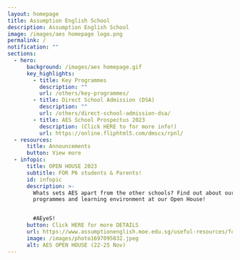 ```yaml
---
layout: homepage
title: Assumption English School
description: Assumption English School
image: /images/aes homepage logo.png
permalink: /
notification: ""
sections:
  - hero:
      background: /images/aes homepage.gif
      key_highlights:
        - title: Key Programmes
          description: ""
          url: /others/key-programmes/
        - title: Direct School Admission (DSA)
          description: ""
          url: /others/direct-school-admission-dsa/
        - title: AES School Prospectus 2023
          description: (Click HERE to for more info!)
          url: https://online.fliphtml5.com/dmscx/rpnl/
  - resources:
      title: Announcements
      button: View more
  - infopic:
      title: OPEN HOUSE 2023
      subtitle: FOR P6 students & Parents!
      id: infopic
      description: >-
        Whats sets AES apart from the other schools? Find out about our school
        programmes and learning environment at our Open House! 


        #AEyeS!
      button: Click HERE for more DETAILS
      url: https://www.assumptionenglish.moe.edu.sg/useful-resources/for-parents/aes-open-house-2023/
      image: /images/photo1697095032.jpeg
      alt: AES OPEN HOUSE (22-25 Nov)
---
```


